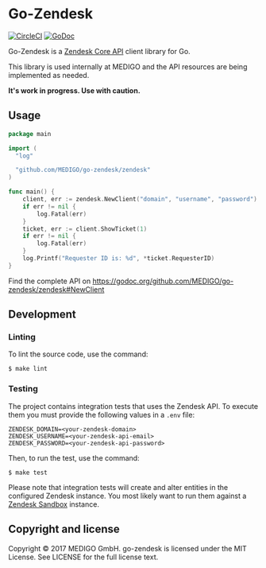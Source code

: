 # Go-Zendesk

[![CircleCI](https://circleci.com/gh/MEDIGO/go-zendesk.svg?style=shield)](https://circleci.com/gh/MEDIGO/go-zendesk)
[![GoDoc](http://godoc.org/github.com/MEDIGO/go-zendesk/zendesk?status.png)](http://godoc.org/github.com/MEDIGO/go-zendesk/zendesk)

Go-Zendesk is a [Zendesk Core API](https://developer.zendesk.com/rest_api/docs/core/introduction) client library for Go.

This library is used internally at MEDIGO and the API resources are being implemented as needed.

**It's work in progress. Use with caution.**

## Usage

```go
package main

import (
  "log"

  "github.com/MEDIGO/go-zendesk/zendesk"
)

func main() {
    client, err := zendesk.NewClient("domain", "username", "password")
    if err != nil {
        log.Fatal(err)
    }
    ticket, err := client.ShowTicket(1)
    if err != nil {
        log.Fatal(err)
    }
    log.Printf("Requester ID is: %d", *ticket.RequesterID)
}
```

Find the complete API on https://godoc.org/github.com/MEDIGO/go-zendesk/zendesk#NewClient


## Development

### Linting

To lint the source code, use the command:

```
$ make lint
```

### Testing

The project contains integration tests that uses the Zendesk API. To execute them you must provide the following values in a `.env` file:

```
ZENDESK_DOMAIN=<your-zendesk-domain>
ZENDESK_USERNAME=<your-zendesk-api-email>
ZENDESK_PASSWORD=<your-zendesk-api-password>
```

Then, to run the test, use the command:

```
$ make test
```

Please note that integration tests will create and alter entities in the configured Zendesk instance.
You most likely want to run them against a [Zendesk Sandbox](https://support.zendesk.com/hc/en-us/articles/203661826-Testing-changes-in-your-sandbox-Enterprise-) instance.

## Copyright and license

Copyright © 2017 MEDIGO GmbH. go-zendesk is licensed under the MIT License. See LICENSE for the full license text.
